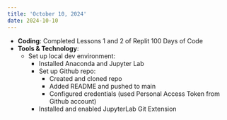 ```yaml
---
title: 'October 10, 2024'
date: 2024-10-10
---
```


- **Coding**: Completed Lessons 1 and 2 of Replit 100 Days of Code
- **Tools & Technology**:
  - Set up local dev environment:
    - Installed Anaconda and Jupyter Lab
    - Set up Github repo:
      - Created and cloned repo
      - Added README and pushed to main
      - Configured credentials (used Personal Access Token from Github account)
    - Installed and enabled JupyterLab Git Extension